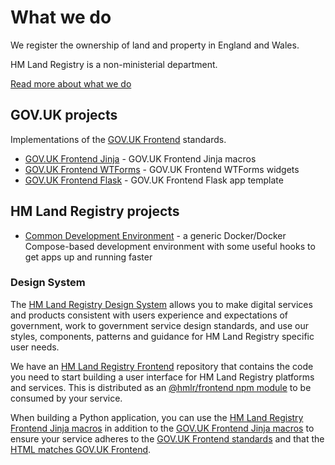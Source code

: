 # What we do

We register the ownership of land and property in England and Wales.

HM Land Registry is a non-ministerial department.

[Read more about what we do](https://www.gov.uk/government/organisations/land-registry/about)

## GOV.UK projects

Implementations of the [GOV.UK Frontend](https://github.com/alphagov/govuk-frontend) standards.

- [GOV.UK Frontend Jinja](https://github.com/LandRegistry/govuk-frontend-jinja) - GOV.UK Frontend Jinja macros
- [GOV.UK Frontend WTForms](https://github.com/LandRegistry/govuk-frontend-wtf) - GOV.UK Frontend WTForms widgets
- [GOV.UK Frontend Flask](https://github.com/LandRegistry/govuk-frontend-flask) - GOV.UK Frontend Flask app template

## HM Land Registry projects

- [Common Development Environment](https://github.com/LandRegistry/common-dev-env) - a generic Docker/Docker Compose-based development environment with some useful hooks to get apps up and running faster

### Design System

The [HM Land Registry Design System](https://github.com/LandRegistry/hmlr-design-system) allows you to make digital services and products consistent with users experience and expectations of government, work to government service design standards, and use our styles, components, patterns and guidance for HM Land Registry specific user needs.

We have an [HM Land Registry Frontend](https://github.com/LandRegistry/hmlr-frontend) repository that contains the code you need to start building a user interface for HM Land Registry platforms and services. This is distributed as an [@hmlr/frontend npm module](https://www.npmjs.com/package/@hmlr/frontend) to be consumed by your service.

When building a Python application, you can use the [HM Land Registry Frontend Jinja macros](https://github.com/LandRegistry/hmlr-frontend-jinja) in addition to the [GOV.UK Frontend Jinja macros](https://github.com/LandRegistry/govuk-frontend-jinja) to ensure your service adheres to the [GOV.UK Frontend standards](https://github.com/alphagov/govuk-frontend) and that the [HTML matches GOV.UK Frontend](https://frontend.design-system.service.gov.uk/testing-your-html/).
